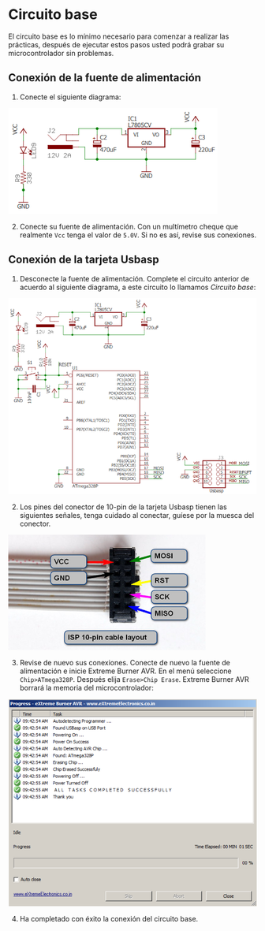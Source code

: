 # Circuito base
El circuito base es lo mínimo necesario para comenzar a realizar las prácticas, después de ejecutar estos pasos usted podrá grabar su microcontrolador sin problemas.

## Conexión de la fuente de alimentación
1. Conecte el siguiente diagrama:

![Circuito de alimentación](/images/sourceCircuit.png)

2. Conecte su fuente de alimentación. Con un multímetro cheque que realmente `Vcc` tenga el valor de `5.0V`. Si no es así, revise sus conexiones.

## Conexión de la tarjeta Usbasp
1. Desconecte la fuente de alimentación. Complete el circuito anterior de acuerdo al siguiente diagrama, a este circuito lo llamamos _Circuito base_:

![Circuito base](/images/baseCircuit.png)

2. Los pines del conector de 10-pin de la tarjeta Usbasp tienen las siguientes señales, tenga cuidado al conectar, guíese por la muesca del conector.

![Descripción de pines](/images/usbaspPinout.png)

3. Revise de nuevo sus conexiones. Conecte de nuevo la fuente de alimentación e inicie Extreme Burner AVR. En el menú seleccione `Chip>ATmega328P`. Después elija `Erase>Chip Erase`. Extreme Burner AVR borrará la memoria del microcontrolador:

![Borrado con éxito](/images/eraseSucces.png)

4. Ha completado con éxito la conexión del circuito base.
